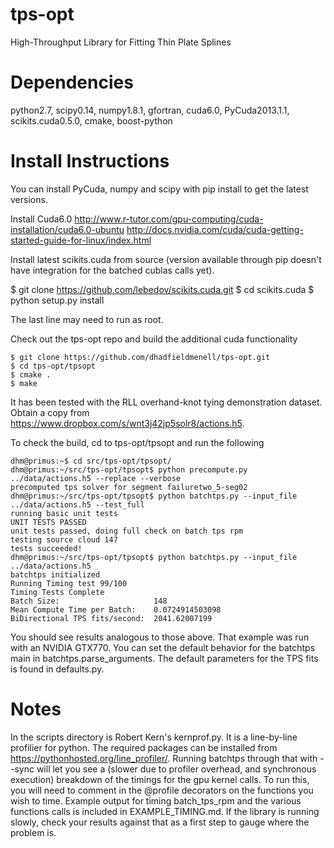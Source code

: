 tps-opt
=======

High-Throughput Library for Fitting Thin Plate Splines

Dependencies
============
python2.7, scipy0.14, numpy1.8.1, gfortran, cuda6.0, PyCuda2013.1.1, scikits.cuda0.5.0, cmake, boost-python

Install Instructions
====================
You can install PyCuda, numpy and scipy with pip install to get the latest versions.

Install Cuda6.0
http://www.r-tutor.com/gpu-computing/cuda-installation/cuda6.0-ubuntu
http://docs.nvidia.com/cuda/cuda-getting-started-guide-for-linux/index.html

Install latest scikits.cuda from source (version available through pip doesn't have integration for the batched cublas calls yet).

$ git clone https://github.com/lebedov/scikits.cuda.git
$ cd scikits.cuda
$ python setup.py install 

The last line may need to run as root.

Check out the tps-opt repo and build the additional cuda functionality
```
$ git clone https://github.com/dhadfieldmenell/tps-opt.git
$ cd tps-opt/tpsopt
$ cmake .
$ make
```
It has been tested with the RLL overhand-knot tying demonstration dataset. Obtain a copy from https://www.dropbox.com/s/wnt3j42jp5solr8/actions.h5. 

To check the build, cd to tps-opt/tpsopt and run the following
```
dhm@primus:~$ cd src/tps-opt/tpsopt/
dhm@primus:~/src/tps-opt/tpsopt$ python precompute.py ../data/actions.h5 --replace --verbose
precomputed tps solver for segment failuretwo_5-seg02
dhm@primus:~/src/tps-opt/tpsopt$ python batchtps.py --input_file ../data/actions.h5 --test_full
running basic unit tests
UNIT TESTS PASSED
unit tests passed, doing full check on batch tps rpm
testing source cloud 147
tests succeeded!
dhm@primus:~/src/tps-opt/tpsopt$ python batchtps.py --input_file ../data/actions.h5
batchtps initialized
Running Timing test 99/100
Timing Tests Complete
Batch Size:                     148
Mean Compute Time per Batch:    0.0724914503098
BiDirectional TPS fits/second:  2041.62007199
```
You should see results analogous to those above. That example was run with an NVIDIA GTX770.
You can set the default behavior for the batchtps main in batchtps.parse_arguments.
The default parameters for the TPS fits is found in defaults.py. 

Notes
=====
In the scripts directory is Robert Kern's kernprof.py. It is a line-by-line profilier for python. The required packages can be installed from https://pythonhosted.org/line_profiler/. Running batchtps through that with --sync will let you see a (slower due to profiler overhead, and synchronous execution) breakdown of the timings for the gpu kernel calls. To run this, you will need to comment in the @profile decorators on the functions you wish to time. Example output for timing batch_tps_rpm and the various functions calls is included in EXAMPLE_TIMING.md. If the library is running slowly, check your results against that as a first step to gauge where the problem is.
